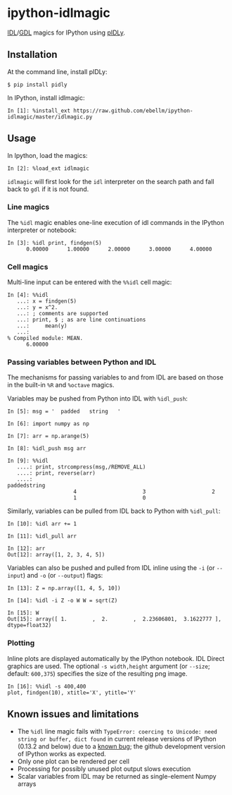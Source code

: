 ipython-idlmagic
================

[IDL](http://www.exelisvis.com/ProductsServices/IDL.aspx)/[GDL](http://gnudatalanguage.sourceforge.net/) magics for IPython using [pIDLy](https://github.com/anthonyjsmith/pIDLy).

## Installation

At the command line, install pIDLy:

    $ pip install pidly

In IPython, install idlmagic:

    In [1]: %install_ext https://raw.github.com/ebellm/ipython-idlmagic/master/idlmagic.py
    
## Usage

In Ipython, load the magics:

    In [2]: %load_ext idlmagic
   
`idlmagic` will first look for the `idl` interpreter on the search path and fall back to `gdl` if it is not found.

### Line magics

The `%idl` magic enables one-line execution of idl commands in the IPython interpreter or notebook:

```
In [3]: %idl print, findgen(5)
      0.00000      1.00000      2.00000      3.00000      4.00000
```

### Cell magics

Multi-line input can be entered with the `%%idl` cell magic:

```
In [4]: %%idl
   ...: x = findgen(5)
   ...: y = x^2.
   ...: ; comments are supported
   ...: print, $ ; as are line continuations
   ...:     mean(y)
   ...:
% Compiled module: MEAN.
      6.00000
```

### Passing variables between Python and IDL

The mechanisms for passing variables to and from IDL are based on those in the built-in `%R` and `%octave` magics.

Variables may be pushed from Python into IDL with `%idl_push`:

```
In [5]: msg = '  padded   string   '

In [6]: import numpy as np

In [7]: arr = np.arange(5)

In [8]: %idl_push msg arr

In [9]: %%idl
   ....: print, strcompress(msg,/REMOVE_ALL)
   ....: print, reverse(arr)
   ....:
paddedstring
                     4                     3                     2
                     1                     0
```

Similarly, variables can be pulled from IDL back to Python with `%idl_pull`:

```
In [10]: %idl arr += 1

In [11]: %idl_pull arr

In [12]: arr
Out[12]: array([1, 2, 3, 4, 5])
```

Variables can also be pushed and pulled from IDL inline using the `-i` (or ``--input``) and `-o` (or `--output`) flags:

```
In [13]: Z = np.array([1, 4, 5, 10])

In [14]: %idl -i Z -o W W = sqrt(Z)

In [15]: W
Out[15]: array([ 1.        ,  2.        ,  2.23606801,  3.1622777 ], dtype=float32)
```

### Plotting

Inline plots are displayed automatically by the IPython notebook.  IDL Direct graphics are used.  The optional `-s width,height` argument (or `--size`; default: `600,375`) specifies the size of the resulting png image.

```
In [16]: %%idl -s 400,400
plot, findgen(10), xtitle='X', ytitle='Y'
```


## Known issues and limitations

* The `%idl` line magic fails with `TypeError: coercing to Unicode: need string or buffer, dict found` in current release versions of IPython (0.13.2 and below) due to a [known bug](http://stackoverflow.com/questions/14574434/unicode-error-with-ipython-rmagic-r-seems-to-work-but-not-r-fully); the github development version of IPython works as expected.
* Only one plot can be rendered per cell
* Processing for possibly unused plot output slows execution
* Scalar variables from IDL may be returned as single-element Numpy arrays